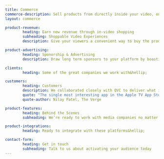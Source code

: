 ```yaml
---
title: Commerce
commerce-description: Sell products from directly inside your video, on any device or TV
layout: commerce

product-revenue:
        heading: Earn new revenue through in-video shopping
        subheading: Shoppable Video Experiences
        description: Give your viewers a convenient way to buy the products they're watching, related merchandise, or your sponsor’s products. Set to display at the most opportune moment during your video, for powerful and effective in the moment shopping.

product-advertising:
        heading: Sponorship & Advertising
        description: Draw long term sponsors to your platform by boasting a captivated audience. Create a brand experience with their products or direct response ads that your audience will love. Start selling meaningful connections, with an engaged audience.        

clients:
        heading: Some of the great companies we work with&hellip;

customers:
        heading: Customers
        description: We collaborated closely with QVC to deliver what is widely lauded as one of the best apps in the Apple TV App Store.
        quote: "The single most interesting app in the Apple TV App Store right now"
        quote-author: Nilay Patel, The Verge

product-features:
        heading: Behind the Scenes
        subheading: We’re ready to work with media companies no matter what stage they’re at

product-integrations:
        heading: Ready to integrate with these platforms&hellip;

contact-form:
        heading: Get in touch
        subheading: Talk to us about activating your audience today
---
```





